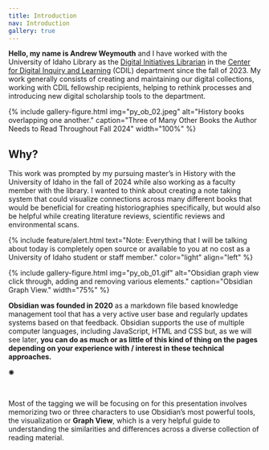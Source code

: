 ```yaml
---
title: Introduction
nav: Introduction
gallery: true
---
```



**Hello, my name is Andrew Weymouth** and I have worked with the University of Idaho Library as the [Digital Initiatives Librarian](https://www.lib.uidaho.edu/about/people/aweymouth.html) in the [Center for Digital Inquiry and Learning](https://cdil.lib.uidaho.edu/) (CDIL) department since the fall of 2023. My work generally consists of creating and maintaining our digital collections, working with CDIL fellowship recipients, helping to rethink processes and introducing new digital scholarship tools to the department.

{% include gallery-figure.html img="py_ob_02.jpeg" alt="History books overlapping one another." caption="Three of Many Other Books the Author Needs to Read Throughout Fall 2024" width="100%" %}

## Why?

This work was prompted by my pursuing master’s in History with the University of Idaho in the fall of 2024 while also working as a faculty member with the library. I wanted to think about creating a note taking system that could visualize connections across many different books that would be beneficial for creating historiographies specifically, but would also be helpful while creating literature reviews, scientific reviews and environmental scans. 

{% include feature/alert.html text="Note: Everything that I will be talking about today is completely open source or available to you at no cost as a University of Idaho student or staff member." color="light" align="left" %}

{% include gallery-figure.html img="py_ob_01.gif" alt="Obsidian graph view click through, adding and removing various elements." caption="Obsidian Graph View." width="75%" %}

**Obsidian was founded in 2020** as a markdown file based knowledge management tool that has a very active user base and regularly updates systems based on that feedback. Obsidian supports the use of multiple computer languages, including JavaScript, HTML and CSS but, as we will see later, **you can do as much or as little of this kind of thing on the pages depending on your experience with / interest in these technical approaches.** 

<div class="symbol-container">
    <p class="symbol">&#10042;</p>
</div>
<br>

Most of the tagging we will be focusing on for this presentation involves memorizing two or three characters to use Obsidian’s most powerful tools, the visualization or **Graph View**, which is a very helpful guide to understanding the similarities and differences across a diverse collection of reading material.